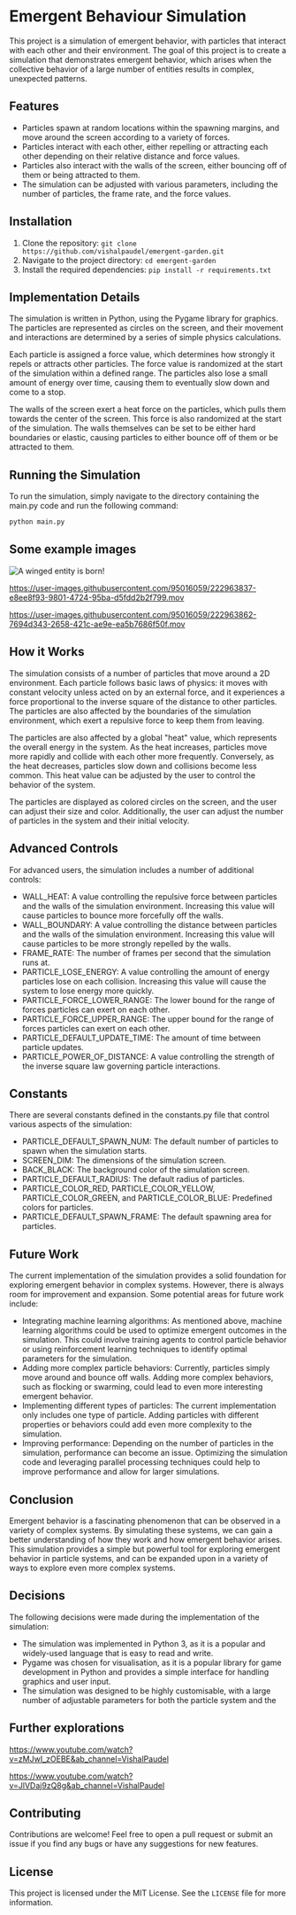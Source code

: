 # Emergent Behaviour Simulation

This project is a simulation of emergent behavior, with particles that interact with each other and their environment. The goal of this project is to create a simulation that demonstrates emergent behavior, which arises when the collective behavior of a large number of entities results in complex, unexpected patterns.

## Features

- Particles spawn at random locations within the spawning margins, and move around the screen according to a variety of forces.
- Particles interact with each other, either repelling or attracting each other depending on their relative distance and force values.
- Particles also interact with the walls of the screen, either bouncing off of them or being attracted to them.
- The simulation can be adjusted with various parameters, including the number of particles, the frame rate, and the force values.

## Installation

1. Clone the repository: `git clone https://github.com/vishalpaudel/emergent-garden.git`
2. Navigate to the project directory: `cd emergent-garden`
3. Install the required dependencies: `pip install -r requirements.txt`

## Implementation Details

The simulation is written in Python, using the Pygame library for graphics. The particles are represented as circles on the screen, and their movement and interactions are determined by a series of simple physics calculations.

Each particle is assigned a force value, which determines how strongly it repels or attracts other particles. The force value is randomized at the start of the simulation within a defined range. The particles also lose a small amount of energy over time, causing them to eventually slow down and come to a stop.

The walls of the screen exert a heat force on the particles, which pulls them towards the center of the screen. This force is also randomized at the start of the simulation. The walls themselves can be set to be either hard boundaries or elastic, causing particles to either bounce off of them or be attracted to them.

## Running the Simulation

To run the simulation, simply navigate to the directory containing the main.py code and run the following command:

```sh
python main.py
```

## Some example images

![A winged entity is born!](./docs/images/main-1.jpg "Example Image")

https://user-images.githubusercontent.com/95016059/222963837-e8ee8f93-9801-4724-95ba-d5fdd2b2f799.mov

https://user-images.githubusercontent.com/95016059/222963862-7694d343-2658-421c-ae9e-ea5b7686f50f.mov


## How it Works
The simulation consists of a number of particles that move around a 2D environment. Each particle follows basic laws of physics: it moves with constant velocity unless acted on by an external force, and it experiences a force proportional to the inverse square of the distance to other particles. The particles are also affected by the boundaries of the simulation environment, which exert a repulsive force to keep them from leaving.

The particles are also affected by a global "heat" value, which represents the overall energy in the system. As the heat increases, particles move more rapidly and collide with each other more frequently. Conversely, as the heat decreases, particles slow down and collisions become less common. This heat value can be adjusted by the user to control the behavior of the system.

The particles are displayed as colored circles on the screen, and the user can adjust their size and color. Additionally, the user can adjust the number of particles in the system and their initial velocity.

## Advanced Controls
For advanced users, the simulation includes a number of additional controls:

- WALL_HEAT: A value controlling the repulsive force between particles and the walls of the simulation environment. Increasing this value will cause particles to bounce more forcefully off the walls.
- WALL_BOUNDARY: A value controlling the distance between particles and the walls of the simulation environment. Increasing this value will cause particles to be more strongly repelled by the walls.
- FRAME_RATE: The number of frames per second that the simulation runs at.
- PARTICLE_LOSE_ENERGY: A value controlling the amount of energy particles lose on each collision. Increasing this value will cause the system to lose energy more quickly.
- PARTICLE_FORCE_LOWER_RANGE: The lower bound for the range of forces particles can exert on each other.
- PARTICLE_FORCE_UPPER_RANGE: The upper bound for the range of forces particles can exert on each other.
- PARTICLE_DEFAULT_UPDATE_TIME: The amount of time between particle updates.
- PARTICLE_POWER_OF_DISTANCE: A value controlling the strength of the inverse square law governing particle interactions.

## Constants
There are several constants defined in the constants.py file that control various aspects of the simulation:

- PARTICLE_DEFAULT_SPAWN_NUM: The default number of particles to spawn when the simulation starts.
- SCREEN_DIM: The dimensions of the simulation screen.
- BACK_BLACK: The background color of the simulation screen.
- PARTICLE_DEFAULT_RADIUS: The default radius of particles.
- PARTICLE_COLOR_RED, PARTICLE_COLOR_YELLOW, PARTICLE_COLOR_GREEN, and PARTICLE_COLOR_BLUE: Predefined colors for particles.
- PARTICLE_DEFAULT_SPAWN_FRAME: The default spawning area for particles.

## Future Work
The current implementation of the simulation provides a solid foundation for exploring emergent behavior in complex systems. However, there is always room for improvement and expansion. Some potential areas for future work include:

- Integrating machine learning algorithms: As mentioned above, machine learning algorithms could be used to optimize emergent outcomes in the simulation. This could involve training agents to control particle behavior or using reinforcement learning techniques to identify optimal parameters for the simulation.
- Adding more complex particle behaviors: Currently, particles simply move around and bounce off walls. Adding more complex behaviors, such as flocking or swarming, could lead to even more interesting emergent behavior.
- Implementing different types of particles: The current implementation only includes one type of particle. Adding particles with different properties or behaviors could add even more complexity to the simulation.
- Improving performance: Depending on the number of particles in the simulation, performance can become an issue. Optimizing the simulation code and leveraging parallel processing techniques could help to improve performance and allow for larger simulations.

## Conclusion
Emergent behavior is a fascinating phenomenon that can be observed in a variety of complex systems. By simulating these systems, we can gain a better understanding of how they work and how emergent behavior arises. This simulation provides a simple but powerful tool for exploring emergent behavior in particle systems, and can be expanded upon in a variety of ways to explore even more complex systems.

## Decisions
The following decisions were made during the implementation of the simulation:

* The simulation was implemented in Python 3, as it is a popular and widely-used language that is easy to read and write.
* Pygame was chosen for visualisation, as it is a popular library for game development in Python and provides a simple interface for handling graphics and user input.
* The simulation was designed to be highly customisable, with a large number of adjustable parameters for both the particle system and the

## Further explorations

https://www.youtube.com/watch?v=zMJwI_zOEBE&ab_channel=VishalPaudel

https://www.youtube.com/watch?v=JlVDaj9zQ8g&ab_channel=VishalPaudel

## Contributing

Contributions are welcome! Feel free to open a pull request or submit an issue if you find any bugs or have any suggestions for new features.

## License

This project is licensed under the MIT License. See the `LICENSE` file for more information.
